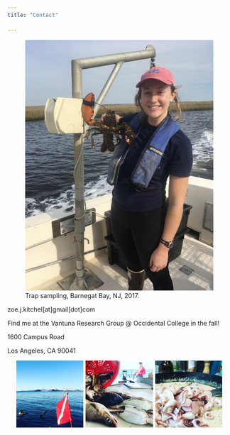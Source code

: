 ```yaml
---
title: "Contact"

---
```


<figure>
  <img src="zoe_lobster.JPG" 
       alt="bmm-efishing" 
       width="800"
       style="vertical-align: left; padding: 0px 20px 0px 0px"/>
  <figcaption>
  Trap sampling, Barnegat Bay, NJ, 2017.
  </figcaption>
</figure>

<p>zoe.j.kitchel[at]gmail[dot]com</p>

Find me at the Vantuna Research Group @ Occidental College in the fall!
<p>1600 Campus Road</p>
<p>Los Angeles, CA 90041</p>
       
<img src="dive_flag.png"
    style="float: left; width: 30%; margin-left: 4%; margin-right: 1%; margin-bottom: 0em;">
<img src="bsb_hake.png"
    style="float: left; width: 30%; margin-right: 1%; margin-bottom: 0em;">
<img src="calamari.png"
    style="float: left; width: 30%; margin-right: 1%; margin-bottom: 0em;">

<br>
